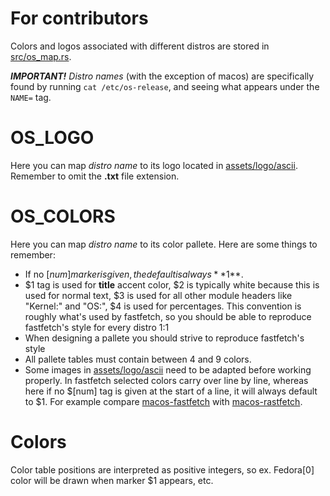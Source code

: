 # For contributors

Colors and logos associated with different distros are stored in [src/os_map.rs](/src/os_map.rs). 

***IMPORTANT!*** *Distro names* (with the exception of macos) are specifically found by running `cat /etc/os-release`, and seeing what appears under the `NAME=` tag.

# OS_LOGO

Here you can map *distro name* to its logo located in [assets/logo/ascii](/assets/logo/ascii). Remember to omit the **.txt** file extension.

# OS_COLORS

Here you can map *distro name* to its color pallete. Here are some things to remember: 
* If no $[num] marker is given, the default is always **$1**.
* $1 tag is used for **title** accent color, $2 is typically white because this is used for normal text, $3 is used for all other module headers  like "Kernel:" and "OS:", $4 is used for percentages. This convention is roughly what's used by fastfetch, so you should be able to reproduce fastfetch's style for every distro 1:1
* When designing a pallete you should strive to reproduce fastfetch's style
* All pallete tables must contain between 4 and 9 colors.
* Some images in [assets/logo/ascii](/assets/logo/ascii) need to be adapted before working properly. In fastfetch selected colors carry over line by line, whereas here if no $[num] tag is given at the start of a line, it will always default to $1. For example compare [macos-fastfetch](/assets/logo/ascii/macos-fasfetch.txt) with [macos-rastfetch](/assets/logo/ascii/macos.txt). 

# Colors

Color table positions are interpreted as positive integers, so ex. Fedora[0] color will be drawn when marker $1 appears, etc.
